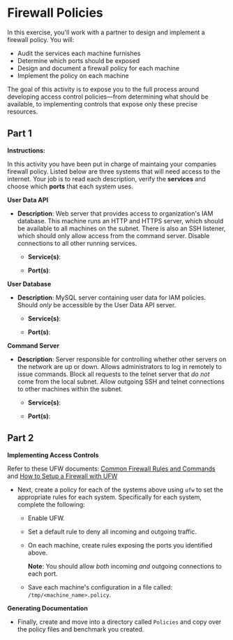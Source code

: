 # Firewall Policies

In this exercise, you'll work with a partner to design and implement a firewall policy. You will:
- Audit the services each machine furnishes
- Determine which ports should be exposed
- Design and document a firewall policy for each machine
- Implement the policy on each machine

The goal of this activity is to expose you to the full process around developing access control policies—from determining what should be available, to implementing controls that expose only these precise resources.

## Part 1

**Instructions:**

In this activity you have been put in charge of maintaing your companies firewall policy. Listed below are three systems that will need access to the internet. Your job is to read each description, verify the **services** and choose which **ports** that each system uses. 

    
**User Data API**
    
- **Description**: Web server that provides access to organization's IAM database. This machine runs an HTTP and HTTPS server, which should be available to all machines on the subnet. There is also an SSH listener, which should only allow access from the command server. Disable connections to all other running services.     

  - **Service(s)**: 
    
  - **Port(s)**: 
  
**User Database**
  
- **Description**: MySQL server containing user data for IAM policies. Should _only_ be accessible by the User Data API server.
  
  - **Service(s)**: 
  
  - **Port(s)**: 
  
**Command Server**
  
- **Description**: Server responsible for controlling whether other servers on the network are up or down. Allows administrators to log in remotely to issue commands. Block all requests to the telnet server that _do not_ come from the local subnet. Allow outgoing SSH and telnet connections to other machines within the subnet.
  
  - **Service(s)**: 
  
  - **Port(s)**: 

## Part 2 

**Implementing Access Controls**

  Refer to these UFW documents:
  [Common Firewall Rules and Commands](https://www.digitalocean.com/community/tutorials/ufw-essentials-common-firewall-rules-and-commands) and [How to Setup a Firewall with UFW](https://www.digitalocean.com/community/tutorials/how-to-setup-a-firewall-with-ufw-on-an-ubuntu-and-debian-cloud-server)

  - Next, create a policy for each of the systems above using `ufw` to set the appropriate rules for each system. Specifically for each system, complete the following:
    
    - Enable UFW.
     
    - Set a default rule to deny all incoming and outgoing traffic.
      
    - On each machine, create rules exposing the ports you identified above.
          
        **Note**: You should allow _both_ incoming _and_ outgoing connections to each port.
      
    - Save each machine's configuration in a file called: `/tmp/<machine_name>.policy`.
    


**Generating Documentation**

  - Finally, create and move into a directory called `Policies` and copy over the policy files and benchmark you created.
